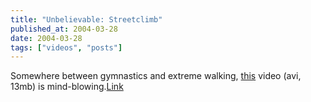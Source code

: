 ```yaml
---
title: "Unbelievable: Streetclimb"
published_at: 2004-03-28
date: 2004-03-28
tags: ["videos", "posts"]
---
```

Somewhere between gymnastics and extreme walking, [this](http://www.le-parkour.com/davidbelle.avi) video (avi, 13mb) is mind-blowing.[Link](http://perso.wanadoo.fr/parkour/parkourenglish/)
